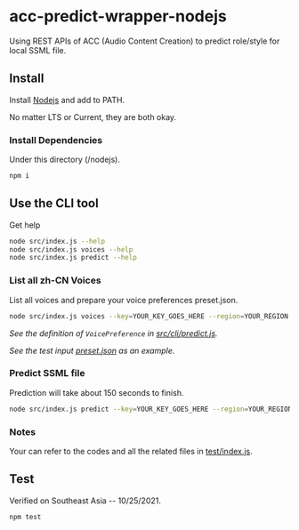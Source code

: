 # acc-predict-wrapper-nodejs

Using REST APIs of ACC (Audio Content Creation) to predict role/style for local SSML file.

## Install

Install [Nodejs](https://nodejs.org/en/) and add to PATH.

No matter LTS or Current, they are both okay.

### Install Dependencies

Under this directory (/nodejs).

```bash
npm i
```

## Use the CLI tool

Get help

```bash
node src/index.js --help
node src/index.js voices --help
node src/index.js predict --help
```

### List all zh-CN Voices

List all voices and prepare your voice preferences preset.json.

```bash
node src/index.js voices --key=YOUR_KEY_GOES_HERE --region=YOUR_REGION
```

*See the definition of `VoicePreference` in [src/cli/predict.js](https://github.com/pseudocc/acc-predict-wrapper/blob/main/nodejs/src/cli/predict.js#L104).*

*See the test input [preset.json](https://github.com/pseudocc/acc-predict-wrapper/blob/main/test/preset.json) as an example.*

### Predict SSML file

Prediction will take about 150 seconds to finish.

```bash
node src/index.js predict --key=YOUR_KEY_GOES_HERE --region=YOUR_REGION --input=YOUR_SSML.xml --output=OUTPUT_DIRECTORY --preferences=YOUR_PRESET.json
```

### Notes

Your can refer to the codes and all the related files in [test/index.js](https://github.com/pseudocc/acc-predict-wrapper/blob/main/nodejs/test/index.js).

## Test

Verified on Southeast Asia -- 10/25/2021.

```
npm test
```
